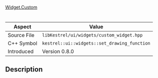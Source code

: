 [Widget.Custom](index.md)
# 
| Aspect | Value |
| --- | --- |
| Source File | `libKestrel/ui/widgets/custom_widget.hpp` |
| C++ Symbol | `kestrel::ui::widgets::set_drawing_function` |
| Introduced | Version 0.8.0 |
## Description
